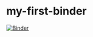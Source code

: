 # my-first-binder

[![Binder](https://mybinder.org/badge_logo.svg)](https://mybinder.org/v2/gh/cforgaci/my-first-binder/HEAD)
